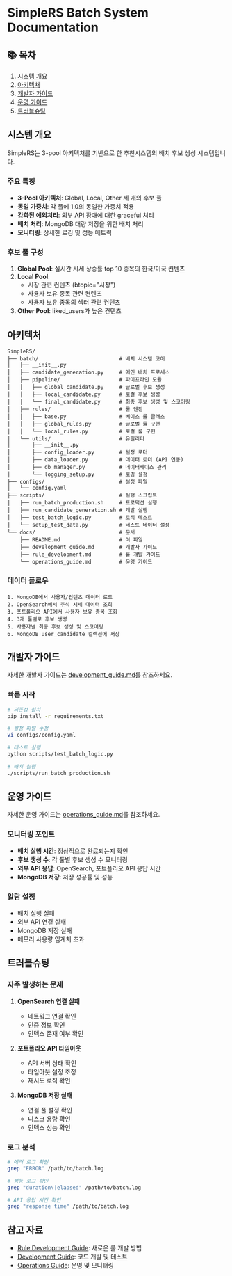 # SimpleRS Batch System Documentation

## 📚 목차

1. [시스템 개요](#시스템-개요)
2. [아키텍처](#아키텍처)
3. [개발자 가이드](#개발자-가이드)
4. [운영 가이드](#운영-가이드)
5. [트러블슈팅](#트러블슈팅)

## 시스템 개요

SimpleRS는 3-pool 아키텍처를 기반으로 한 추천시스템의 배치 후보 생성 시스템입니다.

### 주요 특징

- **3-Pool 아키텍처**: Global, Local, Other 세 개의 후보 풀
- **동일 가중치**: 각 풀에 1.0의 동일한 가중치 적용
- **강화된 예외처리**: 외부 API 장애에 대한 graceful 처리
- **배치 처리**: MongoDB 대량 저장을 위한 배치 처리
- **모니터링**: 상세한 로깅 및 성능 메트릭

### 후보 풀 구성

1. **Global Pool**: 실시간 시세 상승률 top 10 종목의 한국/미국 컨텐츠
2. **Local Pool**: 
   - 시장 관련 컨텐츠 (btopic="시장")
   - 사용자 보유 종목 관련 컨텐츠
   - 사용자 보유 종목의 섹터 관련 컨텐츠
3. **Other Pool**: liked_users가 높은 컨텐츠

## 아키텍처

```
SimpleRS/
├── batch/                          # 배치 시스템 코어
│   ├── __init__.py
│   ├── candidate_generation.py     # 메인 배치 프로세스
│   ├── pipeline/                   # 파이프라인 모듈
│   │   ├── global_candidate.py     # 글로벌 후보 생성
│   │   ├── local_candidate.py      # 로컬 후보 생성
│   │   └── final_candidate.py      # 최종 후보 생성 및 스코어링
│   ├── rules/                      # 룰 엔진
│   │   ├── base.py                 # 베이스 룰 클래스
│   │   ├── global_rules.py         # 글로벌 룰 구현
│   │   └── local_rules.py          # 로컬 룰 구현
│   └── utils/                      # 유틸리티
│       ├── __init__.py
│       ├── config_loader.py        # 설정 로더
│       ├── data_loader.py          # 데이터 로더 (API 연동)
│       ├── db_manager.py           # 데이터베이스 관리
│       └── logging_setup.py        # 로깅 설정
├── configs/                        # 설정 파일
│   └── config.yaml
├── scripts/                        # 실행 스크립트
│   ├── run_batch_production.sh     # 프로덕션 실행
│   ├── run_candidate_generation.sh # 개발 실행
│   ├── test_batch_logic.py         # 로직 테스트
│   └── setup_test_data.py          # 테스트 데이터 설정
└── docs/                           # 문서
    ├── README.md                   # 이 파일
    ├── development_guide.md        # 개발자 가이드
    ├── rule_development.md         # 룰 개발 가이드
    └── operations_guide.md         # 운영 가이드
```

### 데이터 플로우

```
1. MongoDB에서 사용자/컨텐츠 데이터 로드
2. OpenSearch에서 주식 시세 데이터 조회
3. 포트폴리오 API에서 사용자 보유 종목 조회
4. 3개 풀별로 후보 생성
5. 사용자별 최종 후보 생성 및 스코어링
6. MongoDB user_candidate 컬렉션에 저장
```

## 개발자 가이드

자세한 개발자 가이드는 [development_guide.md](development_guide.md)를 참조하세요.

### 빠른 시작

```bash
# 의존성 설치
pip install -r requirements.txt

# 설정 파일 수정
vi configs/config.yaml

# 테스트 실행
python scripts/test_batch_logic.py

# 배치 실행
./scripts/run_batch_production.sh
```

## 운영 가이드

자세한 운영 가이드는 [operations_guide.md](operations_guide.md)를 참조하세요.

### 모니터링 포인트

- **배치 실행 시간**: 정상적으로 완료되는지 확인
- **후보 생성 수**: 각 풀별 후보 생성 수 모니터링
- **외부 API 응답**: OpenSearch, 포트폴리오 API 응답 시간
- **MongoDB 저장**: 저장 성공률 및 성능

### 알람 설정

- 배치 실행 실패
- 외부 API 연결 실패
- MongoDB 저장 실패
- 메모리 사용량 임계치 초과

## 트러블슈팅

### 자주 발생하는 문제

1. **OpenSearch 연결 실패**
   - 네트워크 연결 확인
   - 인증 정보 확인
   - 인덱스 존재 여부 확인

2. **포트폴리오 API 타임아웃**
   - API 서버 상태 확인
   - 타임아웃 설정 조정
   - 재시도 로직 확인

3. **MongoDB 저장 실패**
   - 연결 풀 설정 확인
   - 디스크 용량 확인
   - 인덱스 성능 확인

### 로그 분석

```bash
# 에러 로그 확인
grep "ERROR" /path/to/batch.log

# 성능 로그 확인
grep "duration\|elapsed" /path/to/batch.log

# API 응답 시간 확인
grep "response time" /path/to/batch.log
```

## 참고 자료

- [Rule Development Guide](rule_development.md): 새로운 룰 개발 방법
- [Development Guide](development_guide.md): 코드 개발 및 테스트
- [Operations Guide](operations_guide.md): 운영 및 모니터링